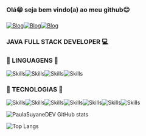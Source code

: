 ### Olá😁 seja  bem vindo(a) ao meu github😊


###
[![Blog](https://img.shields.io/badge/GitHub-100000?style=for-the-badge&logo=github&logoColor=white)](https://github.com/PaulaSuyaneDEV)[![Blog](https://img.shields.io/badge/LinkedIn-0077B5?style=for-the-badge&logo=linkedin&logoColor=white)](https://www.linkedin.com/in/paula-s-68a465179/)[![Blog](https://img.shields.io/badge/Codepen-000000?style=for-the-badge&logo=codepen&logoColor=white)](https://codepen.io/your-work/)

### JAVA FULL STACK DEVELOPER 💻 

### 🔗 LINGUAGENS 🔗
![Skills](https://img.shields.io/badge/JavaScript-F7DF1E?style=for-the-badge&logo=javascript&logoColor=black)![Skills](https://img.shields.io/badge/Python-3776AB?style=for-the-badge&logo=python&logoColor=white)![Skills](https://img.shields.io/badge/Java-ED8B00?style=for-the-badge&logo=openjdk&logoColor=white)![Skills](https://img.shields.io/badge/TypeScript-007ACC?style=for-the-badge&logo=typescript&logoColor=white)

### 🔗 TECNOLOGIAS 🔗
![Skills](https://img.shields.io/badge/MySQL-005C84?style=for-the-badge&logo=mysql&logoColor=white)![Skills](https://img.shields.io/badge/PostgreSQL-316192?style=for-the-badge&logo=postgresql&logoColor=white)![Skills](https://img.shields.io/badge/Spring-6DB33F?style=for-the-badge&logo=spring&logoColor=white)![Skills](https://img.shields.io/badge/React-20232A?style=for-the-badge&logo=react&logoColor=61DAFB)![Skills](https://img.shields.io/badge/Tailwind_CSS-38B2AC?style=for-the-badge&logo=tailwind-css&logoColor=white)![Skills](https://img.shields.io/badge/HTML5-E34F26?style=for-the-badge&logo=html5&logoColor=white)![Skills](https://img.shields.io/badge/CSS3-1572B6?style=for-the-badge&logo=css3&logoColor=white)

![PaulaSuyaneDEV GitHub stats](https://github-readme-stats.vercel.app/api?username=PaulaSuyaneDEV&show_icons=true&theme=dark) 

![Top Langs](https://github-readme-stats.vercel.app/api/top-langs/?username=PaulaSuyaneDEV&hide_progress=true)


